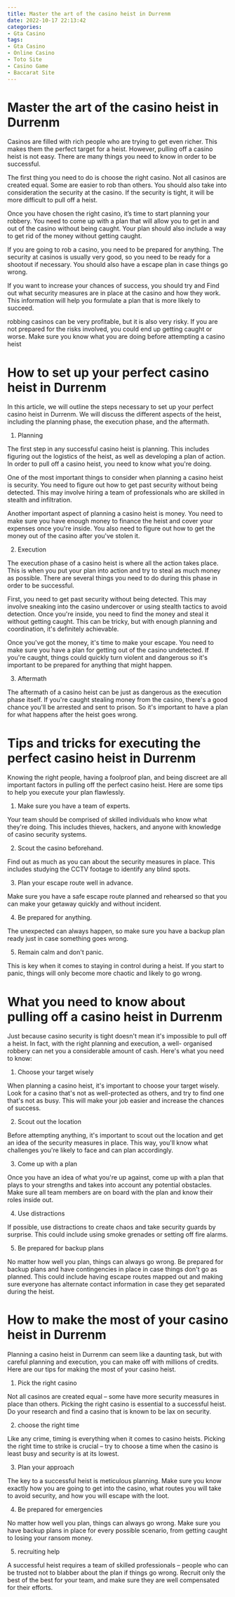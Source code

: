 ```yaml
---
title: Master the art of the casino heist in Durrenm
date: 2022-10-17 22:13:42
categories:
- Gta Casino
tags:
- Gta Casino
- Online Casino
- Toto Site
- Casino Game
- Baccarat Site
---
```



#  Master the art of the casino heist in Durrenm

Casinos are filled with rich people who are trying to get even richer. This makes them the perfect target for a heist. However, pulling off a casino heist is not easy. There are many things you need to know in order to be successful.

The first thing you need to do is choose the right casino. Not all casinos are created equal. Some are easier to rob than others. You should also take into consideration the security at the casino. If the security is tight, it will be more difficult to pull off a heist.

Once you have chosen the right casino, it’s time to start planning your robbery. You need to come up with a plan that will allow you to get in and out of the casino without being caught. Your plan should also include a way to get rid of the money without getting caught.

If you are going to rob a casino, you need to be prepared for anything. The security at casinos is usually very good, so you need to be ready for a shootout if necessary. You should also have a escape plan in case things go wrong.

If you want to increase your chances of success, you should try and Find out what security measures are in place at the casino and how they work. This information will help you formulate a plan that is more likely to succeed.

 robbing casinos can be very profitable, but it is also very risky. If you are not prepared for the risks involved, you could end up getting caught or worse. Make sure you know what you are doing before attempting a casino heist

#  How to set up your perfect casino heist in Durrenm

In this article, we will outline the steps necessary to set up your perfect casino heist in Durrenm. We will discuss the different aspects of the heist, including the planning phase, the execution phase, and the aftermath.

1) Planning

The first step in any successful casino heist is planning. This includes figuring out the logistics of the heist, as well as developing a plan of action. In order to pull off a casino heist, you need to know what you're doing.

One of the most important things to consider when planning a casino heist is security. You need to figure out how to get past security without being detected. This may involve hiring a team of professionals who are skilled in stealth and infiltration.

Another important aspect of planning a casino heist is money. You need to make sure you have enough money to finance the heist and cover your expenses once you're inside. You also need to figure out how to get the money out of the casino after you've stolen it.

2) Execution

The execution phase of a casino heist is where all the action takes place. This is when you put your plan into action and try to steal as much money as possible. There are several things you need to do during this phase in order to be successful.

First, you need to get past security without being detected. This may involve sneaking into the casino undercover or using stealth tactics to avoid detection. Once you're inside, you need to find the money and steal it without getting caught. This can be tricky, but with enough planning and coordination, it's definitely achievable.

Once you've got the money, it's time to make your escape. You need to make sure you have a plan for getting out of the casino undetected. If you're caught, things could quickly turn violent and dangerous so it's important to be prepared for anything that might happen.

3) Aftermath

The aftermath of a casino heist can be just as dangerous as the execution phase itself. If you're caught stealing money from the casino, there's a good chance you'll be arrested and sent to prison. So it's important to have a plan for what happens after the heist goes wrong.

#  Tips and tricks for executing the perfect casino heist in Durrenm

Knowing the right people, having a foolproof plan, and being discreet are all important factors in pulling off the perfect casino heist. Here are some tips to help you execute your plan flawlessly.

1. Make sure you have a team of experts.

Your team should be comprised of skilled individuals who know what they're doing. This includes thieves, hackers, and anyone with knowledge of casino security systems.

2. Scout the casino beforehand.

Find out as much as you can about the security measures in place. This includes studying the CCTV footage to identify any blind spots.

3. Plan your escape route well in advance.

Make sure you have a safe escape route planned and rehearsed so that you can make your getaway quickly and without incident.

4. Be prepared for anything.

The unexpected can always happen, so make sure you have a backup plan ready just in case something goes wrong.

5. Remain calm and don't panic.

This is key when it comes to staying in control during a heist. If you start to panic, things will only become more chaotic and likely to go wrong.

#  What you need to know about pulling off a casino heist in Durrenm

Just because casino security is tight doesn't mean it's impossible to pull off a heist. In fact, with the right planning and execution, a well- organised robbery can net you a considerable amount of cash. Here's what you need to know:

1. Choose your target wisely

When planning a casino heist, it's important to choose your target wisely. Look for a casino that's not as well-protected as others, and try to find one that's not as busy. This will make your job easier and increase the chances of success.

2. Scout out the location

Before attempting anything, it's important to scout out the location and get an idea of the security measures in place. This way, you'll know what challenges you're likely to face and can plan accordingly.

3. Come up with a plan

Once you have an idea of what you're up against, come up with a plan that plays to your strengths and takes into account any potential obstacles. Make sure all team members are on board with the plan and know their roles inside out.

4. Use distractions

If possible, use distractions to create chaos and take security guards by surprise. This could include using smoke grenades or setting off fire alarms.

5. Be prepared for backup plans

No matter how well you plan, things can always go wrong. Be prepared for backup plans and have contingencies in place in case things don't go as planned. This could include having escape routes mapped out and making sure everyone has alternate contact information in case they get separated during the heist.

#  How to make the most of your casino heist in Durrenm

Planning a casino heist in Durrenm can seem like a daunting task, but with careful planning and execution, you can make off with millions of credits. Here are our tips for making the most of your casino heist.

1. Pick the right casino

Not all casinos are created equal – some have more security measures in place than others. Picking the right casino is essential to a successful heist. Do your research and find a casino that is known to be lax on security.

2. choose the right time

Like any crime, timing is everything when it comes to casino heists. Picking the right time to strike is crucial – try to choose a time when the casino is least busy and security is at its lowest.

3. Plan your approach

The key to a successful heist is meticulous planning. Make sure you know exactly how you are going to get into the casino, what routes you will take to avoid security, and how you will escape with the loot.

4. Be prepared for emergencies

No matter how well you plan, things can always go wrong. Make sure you have backup plans in place for every possible scenario, from getting caught to losing your ransom money.

5. recruiting help

A successful heist requires a team of skilled professionals – people who can be trusted not to blabber about the plan if things go wrong. Recruit only the best of the best for your team, and make sure they are well compensated for their efforts.